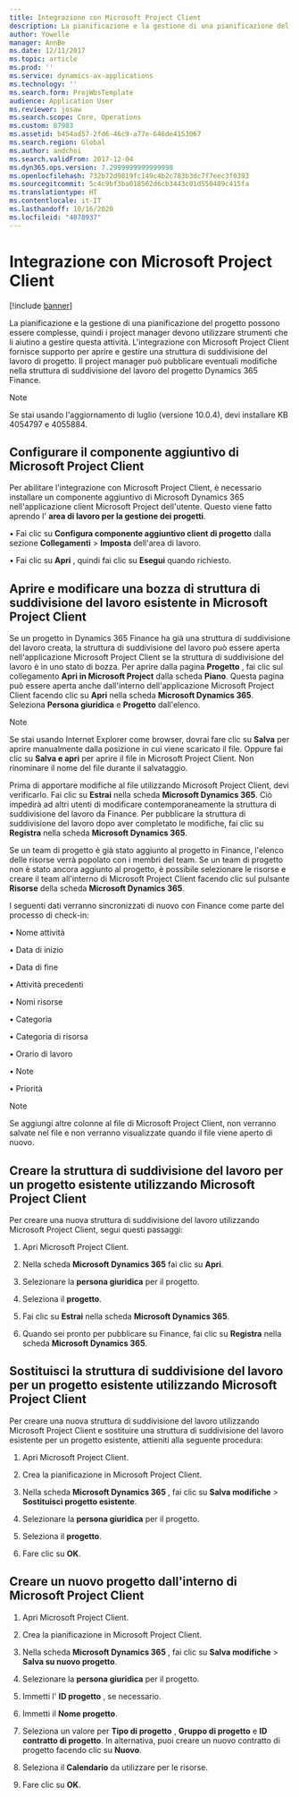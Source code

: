 ```yaml
---
title: Integrazione con Microsoft Project Client
description: La pianificazione e la gestione di una pianificazione del progetto possono essere complesse, quindi i project manager devono utilizzare strumenti che li aiutino a gestire questa attività. L'integrazione con Microsoft Project Client fornisce supporto per aprire e gestire una struttura di suddivisione del lavoro di progetto.
author: Yowelle
manager: AnnBe
ms.date: 12/11/2017
ms.topic: article
ms.prod: ''
ms.service: dynamics-ax-applications
ms.technology: ''
ms.search.form: ProjWbsTemplate
audience: Application User
ms.reviewer: josaw
ms.search.scope: Core, Operations
ms.custom: 87983
ms.assetid: b454ad57-2fd6-46c9-a77e-646de4153067
ms.search.region: Global
ms.author: andchoi
ms.search.validFrom: 2017-12-04
ms.dyn365.ops.version: 7.2999999999999998
ms.openlocfilehash: 732b72d9819fc149c4b2c783b3dc7f7eec3f0393
ms.sourcegitcommit: 5c4c9bf3ba018562d6cb3443c01d550489c415fa
ms.translationtype: HT
ms.contentlocale: it-IT
ms.lasthandoff: 10/16/2020
ms.locfileid: "4078937"
---
```

# <a name="microsoft-project-client-integration"></a>Integrazione con Microsoft Project Client

[!include [banner](../includes/banner.md)]

La pianificazione e la gestione di una pianificazione del progetto possono essere complesse, quindi i project manager devono utilizzare strumenti che li aiutino a gestire questa attività. L'integrazione con Microsoft Project Client fornisce supporto per aprire e gestire una struttura di suddivisione del lavoro di progetto. Il project manager può pubblicare eventuali modifiche nella struttura di suddivisione del lavoro del progetto Dynamics 365 Finance.

> [!NOTE]
> Se stai usando l'aggiornamento di luglio (versione 10.0.4), devi installare KB 4054797 e 4055884.

## <a name="configure-the-microsoft-project-client-add-in"></a>Configurare il componente aggiuntivo di Microsoft Project Client
Per abilitare l'integrazione con Microsoft Project Client, è necessario installare un componente aggiuntivo di Microsoft Dynamics 365 nell'applicazione client Microsoft Project dell'utente. Questo viene fatto aprendo l' **area di lavoro per la gestione dei progetti**.

•   Fai clic su **Configura componente aggiuntivo client di progetto** dalla sezione **Collegamenti** > **Imposta** dell'area di lavoro.

•   Fai clic su **Apri** , quindi fai clic su **Esegui** quando richiesto.

## <a name="open-and-edit-an-existing-draft-work-breakdown-structure-in-microsoft-project-client"></a>Aprire e modificare una bozza di struttura di suddivisione del lavoro esistente in Microsoft Project Client
Se un progetto in Dynamics 365 Finance ha già una struttura di suddivisione del lavoro creata, la struttura di suddivisione del lavoro può essere aperta nell'applicazione Microsoft Project Client se la struttura di suddivisione del lavoro è in uno stato di bozza. Per aprire dalla pagina **Progetto** , fai clic sul collegamento **Apri in Microsoft Project** dalla scheda **Piano**. Questa pagina può essere aperta anche dall'interno dell'applicazione Microsoft Project Client facendo clic su **Apri** nella scheda **Microsoft Dynamics 365**. Seleziona **Persona giuridica** e **Progetto** dall'elenco.

> [!NOTE]
> Se stai usando Internet Explorer come browser, dovrai fare clic su **Salva** per aprire manualmente dalla posizione in cui viene scaricato il file. Oppure fai clic su **Salva e apri** per aprire il file in Microsoft Project Client. Non rinominare il nome del file durante il salvataggio.

Prima di apportare modifiche al file utilizzando Microsoft Project Client, devi verificarlo. Fai clic su **Estrai** nella scheda **Microsoft Dynamics 365**. Ciò impedirà ad altri utenti di modificare contemporaneamente la struttura di suddivisione del lavoro da Finance. Per pubblicare la struttura di suddivisione del lavoro dopo aver completato le modifiche, fai clic su **Registra** nella scheda **Microsoft Dynamics 365**.

Se un team di progetto è già stato aggiunto al progetto in Finance, l'elenco delle risorse verrà popolato con i membri del team. Se un team di progetto non è stato ancora aggiunto al progetto, è possibile selezionare le risorse e creare il team all'interno di Microsoft Project Client facendo clic sul pulsante **Risorse** della scheda **Microsoft Dynamics 365**. 

I seguenti dati verranno sincronizzati di nuovo con Finance come parte del processo di check-in:

•   Nome attività

•   Data di inizio

•   Data di fine

•   Attività precedenti

•   Nomi risorse

•   Categoria

•   Categoria di risorsa

•   Orario di lavoro

•   Note

•   Priorità

> [!NOTE]
> Se aggiungi altre colonne al file di Microsoft Project Client, non verranno salvate nel file e non verranno visualizzate quando il file viene aperto di nuovo.

## <a name="create-the-work-breakdown-structure-for-an-existing-project-using-microsoft-project-client"></a>Creare la struttura di suddivisione del lavoro per un progetto esistente utilizzando Microsoft Project Client
Per creare una nuova struttura di suddivisione del lavoro utilizzando Microsoft Project Client, segui questi passaggi:


1.  Apri Microsoft Project Client.

2.  Nella scheda **Microsoft Dynamics 365** fai clic su **Apri**.

3.  Selezionare la **persona giuridica** per il progetto.

4.  Seleziona il **progetto**.

5.  Fai clic su **Estrai** nella scheda **Microsoft Dynamics 365**.

6.  Quando sei pronto per pubblicare su Finance, fai clic su **Registra** nella scheda **Microsoft Dynamics 365**.

## <a name="replace-the-existing-work-breakdown-structure-for-an-existing-project-using-microsoft-project-client"></a>Sostituisci la struttura di suddivisione del lavoro per un progetto esistente utilizzando Microsoft Project Client
Per creare una nuova struttura di suddivisione del lavoro utilizzando Microsoft Project Client e sostituire una struttura di suddivisione del lavoro esistente per un progetto esistente, attieniti alla seguente procedura:

1.  Apri Microsoft Project Client.

2.  Crea la pianificazione in Microsoft Project Client.

3.  Nella scheda **Microsoft Dynamics 365** , fai clic su **Salva modifiche** > **Sostituisci progetto esistente**.

4.  Selezionare la **persona giuridica** per il progetto.

5.  Seleziona il **progetto**.

6.  Fare clic su **OK**.

## <a name="create-a-new-project-from-within-microsoft-project-client"></a>Creare un nuovo progetto dall'interno di Microsoft Project Client


1.  Apri Microsoft Project Client.

2.  Crea la pianificazione in Microsoft Project Client.

3.  Nella scheda **Microsoft Dynamics 365** , fai clic su **Salva modifiche** > **Salva su nuovo progetto**.

4.  Selezionare la **persona giuridica** per il progetto.

5.  Immetti l' **ID progetto** , se necessario.

6.  Immetti il **Nome progetto**.

7.  Seleziona un valore per **Tipo di progetto** , **Gruppo di progetto** e **ID contratto di progetto**. In alternativa, puoi creare un nuovo contratto di progetto facendo clic su **Nuovo**.

8.  Seleziona il **Calendario** da utilizzare per le risorse.

11. Fare clic su **OK**.
